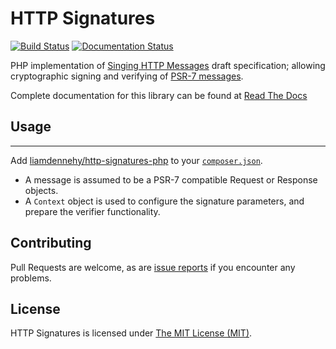 # HTTP Signatures

[![Build Status](https://travis-ci.org/liamdennehy/http-signatures-php.svg?branch=master)](https://travis-ci.org/liamdennehy/http-signatures-php)
[![Documentation Status](https://readthedocs.org/projects/http-signatures-php/badge/?version=latest)](https://http-signatures-php.readthedocs.io/en/latest/?badge=latest)

PHP implementation of [Singing HTTP Messages][draft10] draft specification;
allowing cryptographic signing and verifying of [PSR-7 messages][psr7].

<!-- See also:

* https://github.com/99designs/http-signatures-guzzlehttp
* https://github.com/99designs/http-signatures-ruby
-->

Complete documentation for this library can be found at 
[Read The Docs](https://http-signatures-php.readthedocs.io/en/latest/)

## Usage
---

Add [liamdennehy/http-signatures-php][package] to your [``composer.json``][composer].


* A message is assumed to be a PSR-7 compatible Request or Response objects.
* A ``Context`` object is used to configure the signature parameters, and prepare
  the verifier functionality.


## Contributing

Pull Requests are welcome, as are 
[issue reports][github] if you encounter any problems.

[draft10]: http://tools.ietf.org/html/draft-cavage-http-signatures-10
[Symfony\Component\HttpFoundation\Request]: https://github.com/symfony/HttpFoundation/blob/master/Request.php
[composer]: https://getcomposer.org/
[package]: https://packagist.org/packages/liamdennehy/http-signatures-php
[github]: https://github.com/liamdennehy/http-signatures-php/issues
[psr7]: http://www.php-fig.org/psr/psr-7/

## License

HTTP Signatures is licensed under [The MIT License (MIT)](LICENSE).
